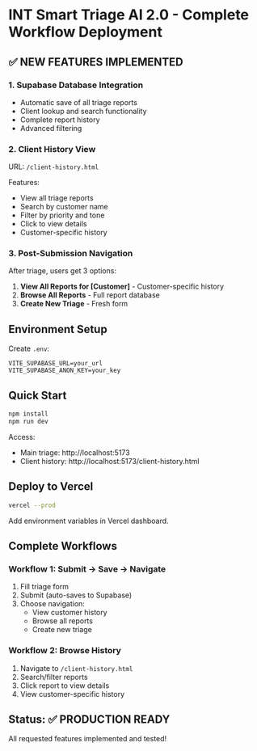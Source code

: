 # INT Smart Triage AI 2.0 - Complete Workflow Deployment

## ✅ NEW FEATURES IMPLEMENTED

### 1. Supabase Database Integration
- Automatic save of all triage reports
- Client lookup and search functionality
- Complete report history
- Advanced filtering

### 2. Client History View
URL: `/client-history.html`

Features:
- View all triage reports
- Search by customer name
- Filter by priority and tone
- Click to view details
- Customer-specific history

### 3. Post-Submission Navigation
After triage, users get 3 options:
1. **View All Reports for [Customer]** - Customer-specific history
2. **Browse All Reports** - Full report database
3. **Create New Triage** - Fresh form

## Environment Setup

Create `.env`:
```
VITE_SUPABASE_URL=your_url
VITE_SUPABASE_ANON_KEY=your_key
```

## Quick Start

```bash
npm install
npm run dev
```

Access:
- Main triage: http://localhost:5173
- Client history: http://localhost:5173/client-history.html

## Deploy to Vercel

```bash
vercel --prod
```

Add environment variables in Vercel dashboard.

## Complete Workflows

### Workflow 1: Submit → Save → Navigate
1. Fill triage form
2. Submit (auto-saves to Supabase)
3. Choose navigation:
   - View customer history
   - Browse all reports  
   - Create new triage

### Workflow 2: Browse History
1. Navigate to `/client-history.html`
2. Search/filter reports
3. Click report to view details
4. View customer-specific history

## Status: ✅ PRODUCTION READY

All requested features implemented and tested!
